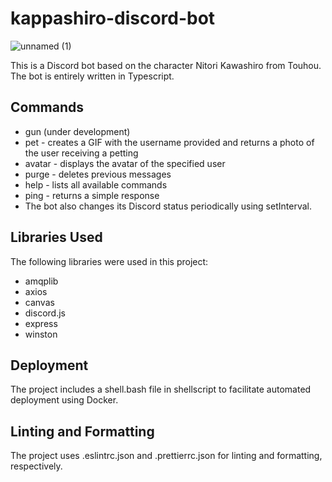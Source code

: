 # kappashiro-discord-bot

![unnamed (1)](https://user-images.githubusercontent.com/37316637/159203472-71d59f3f-2eb3-40ff-98ef-9cc49bef67ff.jpg)

This is a Discord bot based on the character Nitori Kawashiro from Touhou. The bot is entirely written in Typescript.

## Commands

- gun (under development)
- pet - creates a GIF with the username provided and returns a photo of the user receiving a petting
- avatar - displays the avatar of the specified user
- purge - deletes previous messages
- help - lists all available commands
- ping - returns a simple response
- The bot also changes its Discord status periodically using setInterval.

## Libraries Used

The following libraries were used in this project:
- amqplib
- axios
- canvas
- discord.js
- express
- winston

## Deployment

The project includes a shell.bash file in shellscript to facilitate automated deployment using Docker.

## Linting and Formatting

The project uses .eslintrc.json and .prettierrc.json for linting and formatting, respectively.
